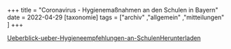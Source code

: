 +++
title = "Coronavirus - Hygienemaßnahmen an den Schulen in Bayern"
date = 2022-04-29
[taxonomie]
tags = ["archiv" ,"allgemein" ,"mitteilungen" ]
+++

[Ueberblick-ueber-Hygieneempfehlungen-an-Schulen](https://volksschule-partenkirchen.de/wp-content/uploads/Ueberblick-ueber-Hygieneempfehlungen-an-Schulen.pdf)[Herunterladen](https://volksschule-partenkirchen.de/wp-content/uploads/Ueberblick-ueber-Hygieneempfehlungen-an-Schulen.pdf)
